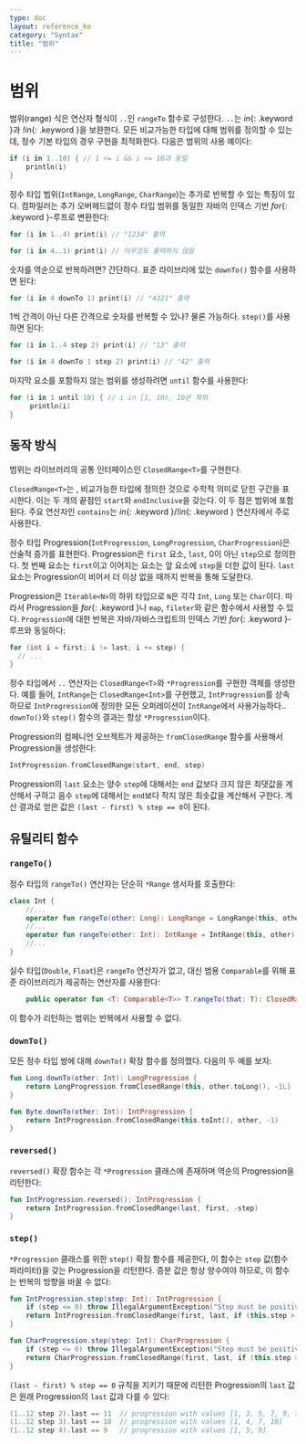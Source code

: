 ```yaml
---
type: doc
layout: reference_ko
category: "Syntax"
title: "범위"
---
```


# 범위

범위(range) 식은 연산자 형식이 `..`인 `rangeTo` 함수로 구성한다.
`..`는 *in*{: .keyword }과 *!in*{: .keyword }을 보완한다.
모든 비교가능한 타입에 대해 범위를 정의할 수 있는데, 정수 기본 타입의 경우 구현을 최적화한다.
다음은 범위의 사용 예이다:

``` kotlin
if (i in 1..10) { // 1 <= i && i <= 10과 동일
    println(i)
}
```

정수 타입 범위(`IntRange`, `LongRange`, `CharRange`)는 추가로 반복할 수 있는 특징이 있다.
컴파일러는 추가 오버헤드없이 정수 타입 범위를 동일한 자바의 인덱스 기반 *for*{: .keyword }-루프로 변환한다:

``` kotlin
for (i in 1..4) print(i) // "1234" 출력

for (i in 4..1) print(i) // 아무것도 출력하지 않음
```

숫자를 역순으로 반복하려면? 간단하다. 표준 라이브리에 있는 `downTo()` 함수를 사용하면 된다:

``` kotlin
for (i in 4 downTo 1) print(i) // "4321" 출력
```

1씩 간격이 아닌 다른 간격으로 숫자를 반복할 수 있나? 물론 가능하다. `step()`를 사용하면 된다:

``` kotlin
for (i in 1..4 step 2) print(i) // "13" 출력

for (i in 4 downTo 1 step 2) print(i) // "42" 출력
```

마지막 요소를 포함하지 않는 범위를 생성하려면 `until` 함수를 사용한다:

``` kotlin
for (i in 1 until 10) { // i in [1, 10), 10은 제외
     println(i)
}
```

## 동작 방식

범위는 라이브러리의 공통 인터페이스인 `ClosedRange<T>`를 구현한다.

`ClosedRange<T>`는 , 비교가능한 타입에 정의한 것으로 수학적 의미로 닫힌 구간을 표시한다.
이는 두 개의 끝점인 `start`와 `endInclusive`을 갖는다. 이 두 점은 범위에 포함된다.
주요 연산자인 `contains`는 *in*{: .keyword }/*!in*{: .keyword } 연산자에서 주로 사용한다.

정수 타입 Progression(`IntProgression`, `LongProgression`, `CharProgression`)은 산술적 증가를 표현한다.
Progression은 `first` 요소, `last`, 0이 아닌 `step`으로 정의한다.
첫 번째 요소는 `first`이고 이어지는 요소는 앞 요소에 `step`을 더한 값이 된다.
`last` 요소는 Progression이 비어서 더 이상 없을 때까지 반복을 통해 도달한다.

Progression은 `Iterable<N>`의 하위 타입으로 `N`은 각각 `Int`, `Long` 또는 `Char`이다.
따라서 Progression을 *for*{: .keyword }나 `map`, `fileter`와 같은 함수에서 사용할 수 있다.
`Progression`에 대한 반복은 자바/자바스크립트의 인덱스 기반 *for*{: .keyword }-루프와 동일하다:

``` java
for (int i = first; i != last; i += step) {
  // ...
}
```

정수 타입에서 `..` 연산자는 `ClosedRange<T>`와 `*Progression`를 구현한 객체를 생성한다.
예를 들어, `IntRange`는 `ClosedRange<Int>`를 구현했고, `IntProgression`를 상속하므로
`IntProgression`에 정의한 모든 오퍼레이션이 `IntRange`에서 사용가능하다..
`downTo()`와 `step()` 함수의 결과는 항상 `*Progression`이다.

Progression의 컴페니언 오브젝트가 제공하는 `fromClosedRange` 함수를 사용해서 Progression을 생성한다:

``` kotlin
IntProgression.fromClosedRange(start, end, step)
```

Progression의 `last` 요소는 양수 `step`에 대해서는 `end` 값보다 크지 않은 최댓값을 계산해서 구하고
음수 `step`에 대해서는 `end`보다 작지 않은 최솟값을 계산해서 구한다.
계산 결과로 얻은 값은 `(last - first) % step == 0`이 된다.


## 유틸리티 함수

### `rangeTo()`

정수 타입의 `rangeTo()` 연산자는 단순히 `*Range` 생서자를 호출한다:

``` kotlin
class Int {
    //...
    operator fun rangeTo(other: Long): LongRange = LongRange(this, other)
    //...
    operator fun rangeTo(other: Int): IntRange = IntRange(this, other)
    //...
}
```

실수 타입(`Double`, `Float`)은 `rangeTo` 연산자가 없고,
대신 범용 `Comparable`를 위해 표준 라이브러리가 제공하는 연산자를 사용한다:

``` kotlin
    public operator fun <T: Comparable<T>> T.rangeTo(that: T): ClosedRange<T>
```

이 함수가 리턴하는 범위는 반복에서 사용할 수 없다.

### `downTo()`

모든 정수 타입 쌍에 대해 `downTo()` 확장 함수를 정의했다. 다음의 두 예를 보자:

``` kotlin
fun Long.downTo(other: Int): LongProgression {
    return LongProgression.fromClosedRange(this, other.toLong(), -1L)
}

fun Byte.downTo(other: Int): IntProgression {
    return IntProgression.fromClosedRange(this.toInt(), other, -1)
}
```

### `reversed()`

`reversed()` 확장 함수는 각 `*Progression` 클래스에 존재하며 역순의 Progression을 리턴한다:

``` kotlin
fun IntProgression.reversed(): IntProgression {
    return IntProgression.fromClosedRange(last, first, -step)
}
```

### `step()`

`*Progression` 클래스를 위한 `step()` 확장 함수를 제공한다,
이 함수는 `step` 값(함수 파라미터)을 갖는 Progression을 리턴한다.
증분 값은 항상 양수여야 하므로, 이 함수는 반복의 방향을 바꿀 수 없다:

``` kotlin
fun IntProgression.step(step: Int): IntProgression {
    if (step <= 0) throw IllegalArgumentException("Step must be positive, was: $step")
    return IntProgression.fromClosedRange(first, last, if (this.step > 0) step else -step)
}

fun CharProgression.step(step: Int): CharProgression {
    if (step <= 0) throw IllegalArgumentException("Step must be positive, was: $step")
    return CharProgression.fromClosedRange(first, last, if (this.step > 0) step else -step)
}
```

`(last - first) % step == 0` 규칙을 지키기 때문에
리턴한 Progression의 `last` 값은 원래 Progression의 `last` 값과 다를 수 있다:

``` kotlin
(1..12 step 2).last == 11  // progression with values [1, 3, 5, 7, 9, 11]
(1..12 step 3).last == 10  // progression with values [1, 4, 7, 10]
(1..12 step 4).last == 9   // progression with values [1, 5, 9]
```
